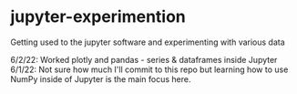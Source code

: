 # jupyter-experimention
Getting used to the jupyter software and experimenting with various data

6/2/22: Worked plotly  and  pandas - series & dataframes inside Jupyter<br>
6/1/22: Not sure how much I'll commit to this repo but learning how to use NumPy inside of Jupyter is the main focus here.
